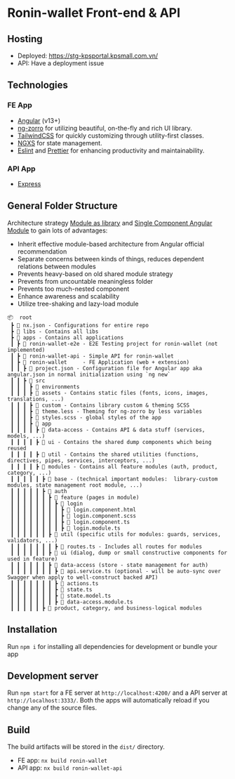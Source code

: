 # Ronin-wallet Front-end & API

## Hosting
- Deployed: https://stg-kpsportal.kpsmall.com.vn/
- API: Have a deployment issue

## Technologies

### FE App
- [Angular](https://angular.io/) (v13+)
- [ng-zorro](https://ng.ant.design/) for utilizing beautiful, on-the-fly and rich UI library.
- [TailwindCSS](https://tailwindcss.com/) for quickly customizing through utility-first classes.
- [NGXS](https://www.ngxs.io/) for state management.
- [Eslint](https://eslint.org/) and [Prettier](https://prettier.io/) for enhancing productivity and maintainability.

### API App
- [Express](https://expressjs.com/)

## General Folder Structure

Architecture strategy [Module as library](https://nx.dev/structure/library-types#library-types) and [Single Component Angular Module](https://github.com/angular/angular/discussions/43784) to gain lots of advantages:

- Inherit effective module-based architecture from Angular official recommendation
- Separate concerns between kinds of things, reduces dependent relations between modules
- Prevents heavy-based on old shared module strategy
- Prevents from uncountable meaningless folder
- Prevents too much-nested component
- Enhance awareness and scalability
- Utilize tree-shaking and lazy-load module

```
📦  root
 ┣ 📃 nx.json - Configurations for entire repo
 ┣ 📂 libs - Contains all libs
 ┣ 📂 apps - Contains all applications
 ┃ ┣ 📂 ronin-wallet-e2e - E2E Testing project for ronin-wallet (not implemented)
 ┃ ┣ 📂 ronin-wallet-api - Simple API for ronin-wallet
 ┃ ┣ 📂 ronin-wallet     - FE Application (web + extension)
 ┃ ┃ ┣ 📜 project.json - Configuration file for Angular app aka angular.json in normal initialization using `ng new`
 ┃ ┃ ┣ 📂 src
 ┃ ┃ ┃ ┣ 📂 environments
 ┃ ┃ ┃ ┣ 📂 assets - Contains static files (fonts, icons, images, translations, ...)
 ┃ ┃ ┃ ┣ 📂 custom - Contains library custom & theming SCSS
 ┃ ┃ ┃ ┣ 📜 theme.less - Theming for ng-zorro by less variables
 ┃ ┃ ┃ ┣ 📜 styles.scss - global styles of the app
 ┃ ┃ ┃ ┣ 📂 app
 ┃ ┃ ┃ ┃ ┣ 📂 data-access - Contains API & data stuff (services, models, ...)
 ┃ ┃ ┃ ┃ ┣ 📂 ui - Contains the shared dump components which being reused
 ┃ ┃ ┃ ┃ ┣ 📂 util - Contains the shared utilities (functions, directives, pipes, services, interceptors, ...)
 ┃ ┃ ┃ ┃ ┣ 📂 modules - Contains all feature modules (auth, product, category, ...)
 ┃ ┃ ┃ ┃ ┃ ┣ 📂 base - (technical important modules:  library-custom modules, state management root module, ...)
 ┃ ┃ ┃ ┃ ┃ ┣ 📂 auth
 ┃ ┃ ┃ ┃ ┃ ┃ ┣ 📂 feature (pages in module)
 ┃ ┃ ┃ ┃ ┃ ┃ ┃ ┣ 📂 login
 ┃ ┃ ┃ ┃ ┃ ┃ ┃ ┃ ┣ 📃 login.component.html
 ┃ ┃ ┃ ┃ ┃ ┃ ┃ ┃ ┣ 📃 login.component.scss
 ┃ ┃ ┃ ┃ ┃ ┃ ┃ ┃ ┣ 📃 login.component.ts
 ┃ ┃ ┃ ┃ ┃ ┃ ┃ ┃ ┣ 📃 login.module.ts
 ┃ ┃ ┃ ┃ ┃ ┃ ┣ 📂 util (specific utils for modules: guards, services, validators, ...)
 ┃ ┃ ┃ ┃ ┃ ┃ ┃ ┣ 📃 routes.ts - Includes all routes for modules
 ┃ ┃ ┃ ┃ ┃ ┃ ┣ 📂 ui (dialog, dump or small constructive components for used in feature)
 ┃ ┃ ┃ ┃ ┃ ┃ ┣ 📂 data-access (store - state management for auth)
 ┃ ┃ ┃ ┃ ┃ ┃ ┃ ┣ 📃 api.service.ts (optional - will be auto-sync over Swagger when apply to well-construct backed API)
 ┃ ┃ ┃ ┃ ┃ ┃ ┃ ┣ 📃 actions.ts
 ┃ ┃ ┃ ┃ ┃ ┃ ┃ ┣ 📃 state.ts
 ┃ ┃ ┃ ┃ ┃ ┃ ┃ ┣ 📃 state.model.ts
 ┃ ┃ ┃ ┃ ┃ ┃ ┃ ┣ 📃 data-access.module.ts
 ┃ ┃ ┃ ┃ ┃ ┣ 📂 product, category, and business-logical modules
```

## Installation

Run `npm i` for installing all dependencies for development or bundle your app

## Development server

Run `npm start` for a FE server at `http://localhost:4200/` and a API server at `http://localhost:3333/`. Both the apps will automatically reload if you change any of the source files.

## Build

The build artifacts will be stored in the `dist/` directory.
- FE app: `nx build ronin-wallet`
- API app: `nx build ronin-wallet-api`
